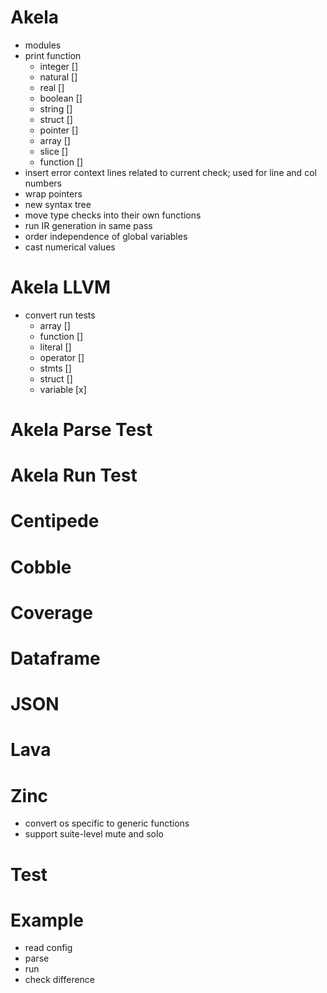 # Akela
* modules
* print function
  * integer []
  * natural []
  * real []
  * boolean []
  * string []
  * struct []
  * pointer []
  * array []
  * slice []
  * function []
* insert error context lines related to current check; used for line and col numbers
* wrap pointers
* new syntax tree
* move type checks into their own functions
* run IR generation in same pass
* order independence of global variables
* cast numerical values

# Akela LLVM
* convert run tests
  * array []
  * function []
  * literal []
  * operator []
  * stmts []
  * struct []
  * variable [x]

# Akela Parse Test

# Akela Run Test

# Centipede

# Cobble

# Coverage

# Dataframe

# JSON

# Lava

# Zinc
* convert os specific to generic functions
* support suite-level mute and solo

# Test

# Example
* read config
* parse
* run
* check difference
